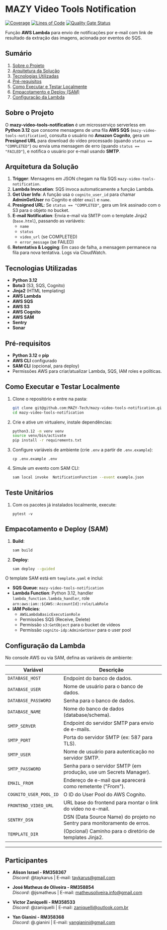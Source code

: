 # MAZY Video Tools Notification

[![Coverage](https://sonarcloud.io/api/project_badges/measure?project=MAZY-Tech_mazy-video-tools-notification&metric=coverage)](https://sonarcloud.io/summary/new_code?id=MAZY-Tech_mazy-video-tools-notification)
[![Lines of Code](https://sonarcloud.io/api/project_badges/measure?project=MAZY-Tech_mazy-video-tools-notification&metric=ncloc)](https://sonarcloud.io/summary/new_code?id=MAZY-Tech_mazy-video-tools-notification)
[![Quality Gate Status](https://sonarcloud.io/api/project_badges/measure?project=MAZY-Tech_mazy-video-tools-notification&metric=alert_status)](https://sonarcloud.io/summary/new_code?id=MAZY-Tech_mazy-video-tools-notification)

Função **AWS Lambda** para envio de notificações por e-mail com link de resultado da extração das imagens, acionada por eventos do SQS.

## Sumário

1. [Sobre o Projeto](#sobre-o-projeto)  
2. [Arquitetura da Solução](#arquitetura-da-solução)  
3. [Tecnologias Utilizadas](#tecnologias-utilizadas)  
4. [Pré-requisitos](#pré-requisitos)  
5. [Como Executar e Testar Localmente](#como-executar-e-testar-localmente)  
6. [Empacotamento e Deploy (SAM)](#empacotamento-e-deploy-sam)  
7. [Configuração da Lambda](#configuração-da-lambda)  

## Sobre o Projeto

O **mazy-video-tools-notification** é um microsserviço serverless em **Python 3.12** que consome mensagens de uma fila **AWS SQS** (`mazy-video-tools-notification`), consulta o usuário no **Amazon Cognito**, gera um **Presigned URL** para download do vídeo processado (quando `status == "COMPLETED"`) ou envia uma mensagem de erro (quando `status == "FAILED"`), e notifica o usuário por e-mail usando **SMTP**.

## Arquitetura da Solução

1. **Trigger**: Mensagens em JSON chegam na fila SQS `mazy-video-tools-notification`.  
2. **Lambda Invocation**: SQS invoca automaticamente a função Lambda.  
3. **Get User Info**: A função usa o `cognito_user_id` para chamar **AdminGetUser** no Cognito e obter `email` e `name`.  
4. **Presigned URL**: Se `status == "COMPLETED"`, gera um link assinado com o S3 para o objeto no bucket.  
5. **E-mail Notification**: Envia e-mail via SMTP com o template Jinja2 (`base.html`), passando as variáveis:
   - `name`  
   - `status`  
   - `video_url` (se COMPLETED)  
   - `error_message` (se FAILED)  
6. **Retentativa & Logging**: Em caso de falha, a mensagem permanece na fila para nova tentativa. Logs via CloudWatch.

## Tecnologias Utilizadas

- **Python 3.12**  
- **Boto3** (S3, SQS, Cognito)  
- **Jinja2** (HTML templating)  
- **AWS Lambda**  
- **AWS SQS**  
- **AWS S3**  
- **AWS Cognito**  
- **AWS SAM**
- **Sentry**
- **Sonar**

## Pré-requisitos

- **Python 3.12** e **pip**  
- **AWS CLI** configurado  
- **SAM CLI** (opcional, para deploy)  
- Permissões AWS para criar/atualizar Lambda, SQS, IAM roles e políticas.

## Como Executar e Testar Localmente

1. Clone o repositório e entre na pasta:  
   ```bash
   git clone git@github.com:MAZY-Tech/mazy-video-tools-notification.git
   cd mazy-video-tools-notification
   ```

2. Crie e ative um virtualenv, instale dependências:  
   ```bash
   python3.12 -m venv venv
   source venv/bin/activate
   pip install -r requirements.txt
   ```

3. Configure variáveis de ambiente (crie `.env` a partir de `.env.example`):  
   ```
   cp .env.example .env
   ```

4. Simule um evento com SAM CLI:
   ```bash
   sam local invoke  NotificationFunction --event example.json
   ```

## Teste Unitários

1. Com os pacotes já instalados localmente, execute:
   ```
   pytest -v
   ```
## Empacotamento e Deploy (SAM)

1. **Build**:  
   ```bash
   sam build
   ```
2. **Deploy**:  
   ```bash
   sam deploy --guided
   ```

O template SAM está em `template.yaml` e inclui:

- **SQS Queue**: `mazy-video-tools-notification`  
- **Lambda Function**: Python 3.12, handler `lambda_function.lambda_handler`, role `arn:aws:iam::${AWS::AccountId}:role/LabRole`  
- **IAM Policies**:  
  - `AWSLambdaBasicExecutionRole`  
  - Permissões SQS (Receive, Delete)  
  - Permissão `s3:GetObject` para o bucket de vídeos  
  - Permissão `cognito-idp:AdminGetUser` para o user pool  

## Configuração da Lambda

No console AWS ou via SAM, defina as variáveis de ambiente:

| Variável                | Descrição                                                                 |
|------------------------|---------------------------------------------------------------------------|
| `DATABASE_HOST`        | Endpoint do banco de dados.                                               |
| `DATABASE_USER`        | Nome de usuário para o banco de dados.                                   |
| `DATABASE_PASSWORD`    | Senha para o banco de dados.                                              |
| `DATABASE_NAME`        | Nome do banco de dados (database/schema).                                 |
| `SMTP_SERVER`          | Endpoint do servidor SMTP para envio de e-mails.                          |
| `SMTP_PORT`            | Porta do servidor SMTP (ex: 587 para TLS).                                |
| `SMTP_USER`            | Nome de usuário para autenticação no servidor SMTP.                       |
| `SMTP_PASSWORD`        | Senha para o servidor SMTP (em produção, use um Secrets Manager).         |
| `EMAIL_FROM`           | Endereço de e-mail que aparecerá como remetente ("From").                 |
| `COGNITO_USER_POOL_ID` | O ID do User Pool do AWS Cognito.                                         |
| `FRONTEND_VIDEO_URL`   | URL base do frontend para montar o link do vídeo no e-mail.               |
| `SENTRY_DSN`           | DSN (Data Source Name) do projeto no Sentry para monitoramento de erros.  |
| `TEMPLATE_DIR`         | (Opcional) Caminho para o diretório de templates Jinja2.                  |

---

## Participantes

- **Alison Israel - RM358367**  
  *Discord*: @taykarus | E-mail: taykarus@gmail.com

- **José Matheus de Oliveira - RM358854**  
  *Discord*: @jsmatheus | E-mail: matheusoliveira.info@gmail.com

- **Victor Zaniquelli - RM358533**  
  *Discord*: @zaniquelli | E-mail: zaniquelli@outlook.com.br

- **Yan Gianini - RM358368**  
  *Discord*: @.gianini | E-mail: yangianini@gmail.com
